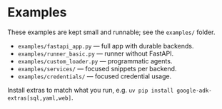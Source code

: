# Examples

These examples are kept small and runnable; see the `examples/` folder.

- `examples/fastapi_app.py` — full app with durable backends.
- `examples/runner_basic.py` — runner without FastAPI.
- `examples/custom_loader.py` — programmatic agents.
- `examples/services/` — focused snippets per backend.
- `examples/credentials/` — focused credential usage.

Install extras to match what you run, e.g. `uv pip install google-adk-extras[sql,yaml,web]`.
